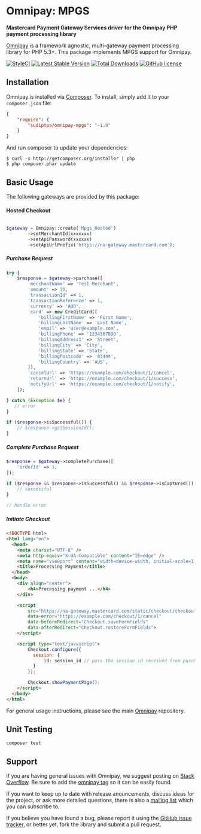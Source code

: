 # Omnipay: MPGS

**Mastercard Payment Gateway Services driver for the Omnipay PHP payment processing library**

[Omnipay](https://github.com/thephpleague/omnipay) is a framework agnostic, multi-gateway payment
processing library for PHP 5.3+. This package implements MPGS support for Omnipay.

[![StyleCI](https://styleci.io/repos/74269379/shield?style=flat&branch=master)](https://styleci.io/repos/74269379)
[![Latest Stable Version](https://poser.pugx.org/sudiptpa/omnipay-mpgs/v/stable?style=flat-square)](https://packagist.org/packages/sudiptpa/omnipay-mpgs)
[![Total Downloads](https://poser.pugx.org/sudiptpa/omnipay-mpgs/downloads?style=flat-square)](https://packagist.org/packages/sudiptpa/omnipay-mpgs)
[![GitHub license](https://img.shields.io/badge/license-MIT-blue.svg?style=flat-square)](https://raw.githubusercontent.com/sudiptpa/omnipay-mpgs/master/LICENSE)

## Installation

Omnipay is installed via [Composer](http://getcomposer.org/). To install, simply add it
to your `composer.json` file:

```json
{
    "require": {
        "sudiptpa/omnipay-mpgs": "~1.0"
    }
}
```

And run composer to update your dependencies:

    $ curl -s http://getcomposer.org/installer | php
    $ php composer.phar update

## Basic Usage

The following gateways are provided by this package:

#### Hosted Checkout

```php

$gateway = Omnipay::create('Mpgs_Hosted')
        ->setMerchantId(xxxxxxx)
        ->setApiPassword(xxxxxx)
        ->setApiUrlPrefix('https://na-gateway.mastercard.com');

```

##### Purchase Request

```php
try {
    $response = $gateway->purchase([
        'merchantName' => 'Test Merchant',
        'amount' => 10,
        'transactionId' => 1,
        'transactionReference' => 1,
        'currency' => 'AUD',
        'card' => new CreditCard([
            'billingFirstName' => 'First Name',
            'billingLastName' => 'Last Name',
            'email' => 'user@example.com',
            'billingPhone' => '1234567890',
            'billingAddress1' => 'Street',
            'billingCity' => 'City',
            'billingState' => 'State',
            'billingPostcode' => '03444',
            'billingCountry' => 'AUS',
        ]),
        'cancelUrl' => 'https://example.com/checkout/1/cancel',
        'returnUrl' => 'https://example.com/checkout/1/success',
        'notifyUrl' => 'https://example.com/checkout/1/notify',
    ]);

} catch (Exception $e) {
   // error
}

if ($response->isSuccessful()) {
    // $response->getSessionId();
}
```

##### Complete Purchase Request

```php
$response = $gateway->completePurchase([
    'orderId' => 1,
]);

if ($response && $response->isSuccessful() && $response->isCaptured()) {
    // successful
}

// handle error
```

##### Initiate Checkout

```html
<!DOCTYPE html>
<html lang="en">
  <head>
    <meta charset="UTF-8" />
    <meta http-equiv="X-UA-Compatible" content="IE=edge" />
    <meta name="viewport" content="width=device-width, initial-scale=1.0" />
    <title>Processing Payment</title>
  </head>
  <body>
    <div align="center">
        <h4>Processing payment ...</h4>
    </div>

    <script
        src="https://na-gateway.mastercard.com/static/checkout/checkout.min.js"
        data-error="https://example.com/checkout/1/cancel"
        data-beforeRedirect="Checkout.saveFormFields"
        data-afterRedirect="Checkout.restoreFormFields">
    </script>

    <script type="text/javascript">
        Checkout.configure({
          session: {
              id: session_id // pass the session id received from purchase request.
          }
        });

        Checkout.showPaymentPage();
    </script>
  </body>
</html>

```


For general usage instructions, please see the main [Omnipay](https://github.com/thephpleague/omnipay)
repository.

## Unit Testing

```
composer test

```

## Support

If you are having general issues with Omnipay, we suggest posting on
[Stack Overflow](http://stackoverflow.com/). Be sure to add the
[omnipay tag](http://stackoverflow.com/questions/tagged/omnipay) so it can be easily found.

If you want to keep up to date with release anouncements, discuss ideas for the project,
or ask more detailed questions, there is also a [mailing list](https://groups.google.com/forum/#!forum/omnipay) which
you can subscribe to.

If you believe you have found a bug, please report it using the [GitHub issue tracker](https://github.com/sudiptpa/omnipay-mpgs/issues),
or better yet, fork the library and submit a pull request.
